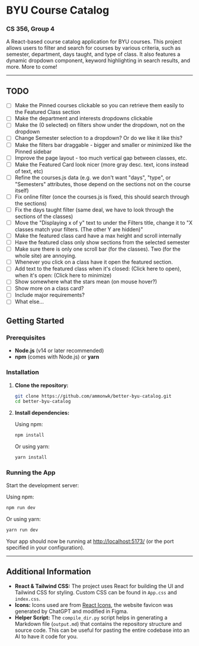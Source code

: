 # BYU Course Catalog

### CS 356, Group 4

A React-based course catalog application for BYU courses. This project allows users to filter and search for courses by various criteria, such as semester, department, days taught, and type of class. It also features a dynamic dropdown component, keyword highlighting in search results, and more. More to come!

---

## TODO

- [ ] Make the Pinned courses clickable so you can retrieve them easily to the Featured Class section
- [ ] Make the department and interests dropdowns clickable
- [ ] Make the (0 selected) on filters show under the dropdown, not on the dropdown
- [ ] Change Semester selection to a dropdown? Or do we like it like this?
- [ ] Make the filters bar draggable - bigger and smaller or minimized like the Pinned sidebar
- [ ] Improve the page layout - too much vertical gap between classes, etc.
- [ ] Make the Featured Card look nicer (more gray desc. text, icons instead of text, etc)
- [ ] Refine the courses.js data (e.g. we don't want "days", "type", or "Semesters" attributes, those depend on the sections not on the course itself) 
- [ ] Fix online filter (once the courses.js is fixed, this should search through the sections)
- [ ] Fix the days taught filter (same deal, we have to look through the sections of the classes)
- [ ] Move the "Displaying x of y" text to under the Filters title, change it to "X classes match your filters. (The other Y are hidden)"
- [ ] Make the featured class card have a max height and scroll internally
- [ ] Have the featured class only show sections from the selected semester
- [ ] Make sure there is only one scroll bar (for the classes). Two (for the whole site) are annoying.
- [ ] Whenever you click on a class have it open the featured section.
- [ ] Add text to the featured class when it's closed: (Click here to open), when it's open: (Click here to minimize)
- [ ] Show somewhere what the stars mean (on mouse hover?)
- [ ] Show more on a class card?
- [ ] Include major requirements?
- [ ] What else...

## Getting Started

### Prerequisites

- **Node.js** (v14 or later recommended)
- **npm** (comes with Node.js) or **yarn**

### Installation

1. **Clone the repository:**

   ```bash
   git clone https://github.com/ammonwk/better-byu-catalog.git
   cd better-byu-catalog
   ```

2. **Install dependencies:**

   Using npm:
   ```bash
   npm install
   ```
   Or using yarn:
   ```bash
   yarn install
   ```

### Running the App

Start the development server:

Using npm:
```bash
npm run dev
```
Or using yarn:
```bash
yarn run dev
```

Your app should now be running at [http://localhost:5173/](http://localhost:5173/) (or the port specified in your configuration).

---

## Additional Information

- **React & Tailwind CSS:** The project uses React for building the UI and Tailwind CSS for styling. Custom CSS can be found in `App.css` and `index.css`.
- **Icons:** Icons used are from [React Icons](https://react-icons.github.io/react-icons/), the website favicon was generated by ChatGPT and modified in Figma.
- **Helper Script:** The `compile_dir.py` script helps in generating a Markdown file (`output.md`) that contains the repository structure and source code. This can be useful for pasting the entire codebase into an AI to have it code for you.
